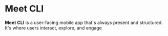 # Meet CLI
**Meet CLI** is a user-facing mobile app that's always present and structured. It's where users interact, explore, and engage

